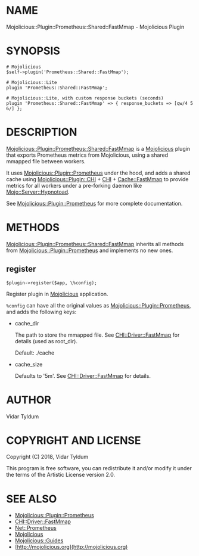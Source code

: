 
# NAME

Mojolicious::Plugin::Prometheus::Shared::FastMmap - Mojolicious Plugin

# SYNOPSIS

    # Mojolicious
    $self->plugin('Prometheus::Shared::FastMmap');

    # Mojolicious::Lite
    plugin 'Prometheus::Shared::FastMmap';

    # Mojolicious::Lite, with custom response buckets (seconds)
    plugin 'Prometheus::Shared::FastMmap' => { response_buckets => [qw/4 5 6/] };

# DESCRIPTION

[Mojolicious::Plugin::Prometheus::Shared::FastMmap](https://metacpan.org/pod/Mojolicious::Plugin::Prometheus::Shared::FastMmap) is a [Mojolicious](https://metacpan.org/pod/Mojolicious) plugin that exports Prometheus metrics from Mojolicious, using a shared mmapped file between workers.

It uses [Mojolicious::Plugin::Prometheus](https://metacpan.org/pod/Mojolicious::Plugin::Prometheus) under the hood, and adds a shared cache using [Mojolicious::Plugin::CHI](https://metacpan.org/pod/Mojolicious::Plugin::CHI) + [CHI](https://metacpan.org/pod/CHI) + [Cache::FastMmap](https://metacpan.org/pod/Cache::FastMmap) to provide metrics for all workers under a pre-forking daemon like [Mojo::Server::Hypnotoad](https://metacpan.org/pod/Mojo::Server::Hypnotoad).

See [Mojolicious::Plugin::Prometheus](https://metacpan.org/pod/Mojolicious::Plugin::Prometheus) for more complete documentation.

# METHODS

[Mojolicious::Plugin::Prometheus::Shared::FastMmap](https://metacpan.org/pod/Mojolicious::Plugin::Prometheus::Shared::FastMmap) inherits all methods from
[Mojolicious::Plugin::Prometheus](https://metacpan.org/pod/Mojolicious::Plugin::Prometheus) and implements no new ones.

## register

    $plugin->register($app, \%config);

Register plugin in [Mojolicious](https://metacpan.org/pod/Mojolicious) application.

`%config` can have all the original values as [Mojolicious::Plugin::Prometheus](https://metacpan.org/pod/Mojolicious::Plugin::Prometheus), and adds the following keys:

- cache\_dir

    The path to store the mmapped file. See [CHI::Driver::FastMmap](https://metacpan.org/pod/CHI::Driver::FastMmap) for details (used as root\_dir).

    Default: ./cache

- cache\_size

    Defaults to '5m'. See [CHI::Driver::FastMmap](https://metacpan.org/pod/CHI::Driver::FastMmap) for details.

# AUTHOR

Vidar Tyldum

# COPYRIGHT AND LICENSE

Copyright (C) 2018, Vidar Tyldum

This program is free software, you can redistribute it and/or modify it under
the terms of the Artistic License version 2.0.

# SEE ALSO

- [Mojolicious::Plugin::Prometheus](https://metacpan.org/pod/Mojolicious::Plugin::Prometheus)
- [CHI::Driver::FastMmap](https://metacpan.org/pod/CHI::Driver::FastMmap)
- [Net::Prometheus](https://metacpan.org/pod/Net::Prometheus)
- [Mojolicious](https://metacpan.org/pod/Mojolicious)
- [Mojolicious::Guides](https://metacpan.org/pod/Mojolicious::Guides)
- [http://mojolicious.org](http://mojolicious.org)
